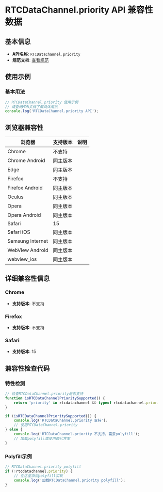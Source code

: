 # RTCDataChannel.priority API 兼容性数据

## 基本信息

- **API名称**: `RTCDataChannel.priority`
- **规范文档**: [查看规范](https://w3c.github.io/webrtc-priority/#dom-rtcdatachannel-priority)

## 使用示例

### 基本用法

```javascript
// RTCDataChannel.priority 使用示例
// 请查阅MDN文档了解具体用法
console.log('RTCDataChannel.priority API');
```

## 浏览器兼容性

| 浏览器 | 支持版本 | 说明 |
|--------|----------|------|
| Chrome | 不支持 |  |
| Chrome Android | 同主版本 |  |
| Edge | 同主版本 |  |
| Firefox | 不支持 |  |
| Firefox Android | 同主版本 |  |
| Oculus | 同主版本 |  |
| Opera | 同主版本 |  |
| Opera Android | 同主版本 |  |
| Safari | 15 |  |
| Safari iOS | 同主版本 |  |
| Samsung Internet | 同主版本 |  |
| WebView Android | 同主版本 |  |
| webview_ios | 同主版本 |  |

## 详细兼容性信息

### Chrome

- **支持版本**: 不支持

### Firefox

- **支持版本**: 不支持

### Safari

- **支持版本**: 15

## 兼容性检查代码

### 特性检测

```javascript
// 检查RTCDataChannel.priority是否支持
function isRTCDataChannelPrioritySupported() {
    return 'priority' in rtcdatachannel && typeof rtcdatachannel.priority === 'function';
}

if (isRTCDataChannelPrioritySupported()) {
    console.log('RTCDataChannel.priority 支持');
    // 使用RTCDataChannel.priority
} else {
    console.log('RTCDataChannel.priority 不支持，需要polyfill');
    // 加载polyfill或使用替代方案
}
```

### Polyfill示例

```javascript
// RTCDataChannel.priority polyfill
if (!rtcdatachannel.priority) {
    // 在这里添加polyfill实现
    console.log('加载RTCDataChannel.priority polyfill');
}
```

